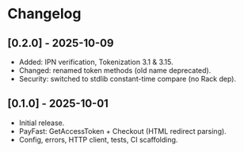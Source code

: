 # Changelog

## [0.2.0] - 2025-10-09

- Added: IPN verification, Tokenization 3.1 & 3.15.
- Changed: renamed token methods (old name deprecated).
- Security: switched to stdlib constant-time compare (no Rack dep).

## [0.1.0] - 2025-10-01

- Initial release.
- PayFast: GetAccessToken + Checkout (HTML redirect parsing).
- Config, errors, HTTP client, tests, CI scaffolding.
